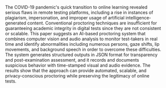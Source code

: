 The COVID-19 pandemic's quick transition to online learning revealed serious flaws in remote testing platforms, including a rise in instances of plagiarism, impersonation, and improper usage of artificial intelligence-generated content. Conventional proctoring techniques are insufficient for guaranteeing academic integrity in digital tests since they are not consistent or scalable. This paper suggests an AI-based proctoring system that combines computer vision and audio analysis to monitor test-takers in real time and identify abnormalities including numerous persons, gaze shifts, lip movements, and background speech in order to overcome these difficulties. The system generates structured outputs in JSON format for transparency and post-examination assessment, and it records and documents suspicious behavior with time-stamped visual and audio evidence. The results show that the approach can provide automated, scalable, and privacy-conscious proctoring while preserving the legitimacy of online tests.
